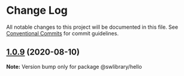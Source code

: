 # Change Log

All notable changes to this project will be documented in this file.
See [Conventional Commits](https://conventionalcommits.org) for commit guidelines.

## [1.0.9](https://github.com/akbaruddin/sw-lib/compare/v1.0.8...v1.0.9) (2020-08-10)

**Note:** Version bump only for package @swlibrary/hello
